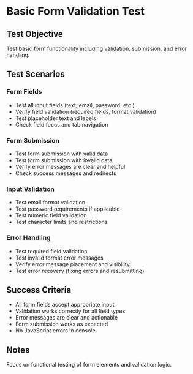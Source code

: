 # Basic Form Validation Test

## Test Objective
Test basic form functionality including validation, submission, and error handling.

## Test Scenarios

### Form Fields
- Test all input fields (text, email, password, etc.)
- Verify field validation (required fields, format validation)
- Test placeholder text and labels
- Check field focus and tab navigation

### Form Submission
- Test form submission with valid data
- Test form submission with invalid data
- Verify error messages are clear and helpful
- Check success messages and redirects

### Input Validation
- Test email format validation
- Test password requirements if applicable
- Test numeric field validation
- Test character limits and restrictions

### Error Handling
- Test required field validation
- Test invalid format error messages
- Verify error message placement and visibility
- Test error recovery (fixing errors and resubmitting)

## Success Criteria
- All form fields accept appropriate input
- Validation works correctly for all field types
- Error messages are clear and actionable
- Form submission works as expected
- No JavaScript errors in console

## Notes
Focus on functional testing of form elements and validation logic.
